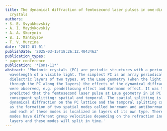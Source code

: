 ```yaml
---
title: The dynamical diffraction of femtosecond laser pulses in one-dimensional photonic
  crystals
authors:
- S. E. Svyakhovskiy
- A. I. Maydykovskiy
- A. A. Skorynin
- B. I. Mantsyzov
- T. V. Murzina
date: '2012-01-01'
publishDate: '2025-03-15T18:26:12.404346Z'
publication_types:
- paper-conference
publication: '*Ions-11*'
abstract: 'Photonic crystals (PC) are periodic structures with a period of about the
  wavelength of a visible light. The simplest PC is an array periodically alternating
  dielectric layers of two types. At the Laue geometry (when the light propagates
  through the PC along the layers) the effects of the dynamical diffraction theory
  were observed, e.g. pendellösung effect and Borrmann effect. It was theoretically
  predicted that the femtosecond laser pulse at Laue geometry in 1d PC undergoes two
  consequent splitting: spatial and temporal. The spatial splitting is caused by the
  dynamical diffraction on the PC lattice and the temporal splitting can be explained
  as the formation of two spatial modes called borrmann and antiborrmann in a crystal
  and each of these modes is localized in layers of its own type. Therefore these
  modes have different group velocities depending on the refraction indices of two
  layers and these modes will split in time.'
---
```

